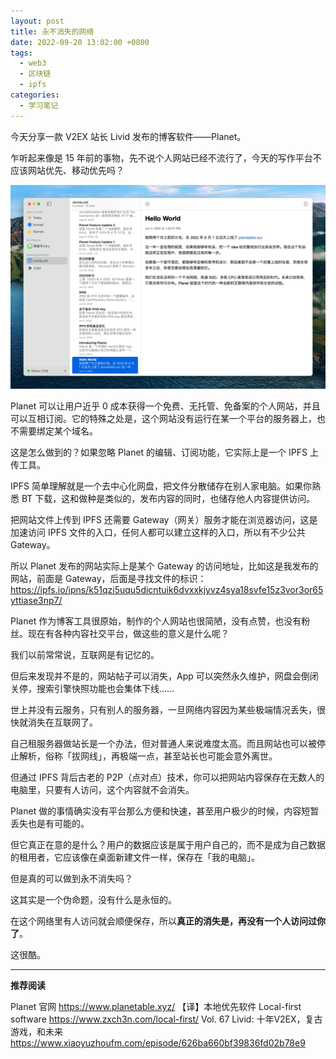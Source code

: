 ```yaml
---
layout: post
title: 永不消失的网络
date: 2022-09-20 13:02:00 +0800
tags:
  - web3
  - 区块链
  - ipfs
categories:
  - 学习笔记
---
```


今天分享一款 V2EX 站长 Livid 发布的博客软件——Planet。

<!--more-->

乍听起来像是 15 年前的事物，先不说个人网站已经不流行了，今天的写作平台不应该网站优先、移动优先吗？

![planet](/assets/planet.png)

Planet 可以让用户近乎 0 成本获得一个免费、无托管、免备案的个人网站，并且可以互相订阅。它的特殊之处是，这个网站没有运行在某一个平台的服务器上，也不需要绑定某个域名。

这是怎么做到的？如果忽略 Planet 的编辑、订阅功能，它实际上是一个 IPFS 上传工具。

IPFS 简单理解就是一个去中心化网盘，把文件分散储存在别人家电脑。如果你熟悉 BT 下载，这和做种是类似的，发布内容的同时，也储存他人内容提供访问。

把网站文件上传到 IPFS 还需要 Gateway（网关）服务才能在浏览器访问，这是加速访问 IPFS 文件的入口，任何人都可以建立这样的入口，所以有不少公共 Gateway。

所以 Planet 发布的网站实际上是某个 Gateway 的访问地址，比如这是我发布的网站，前面是 Gateway，后面是寻找文件的标识：https://ipfs.io/ipns/k51qzi5uqu5dicntuik6dvxxkjyvz4sya18svfe15z3vor3or65yttiase3np7/

Planet 作为博客工具很原始，制作的个人网站也很简陋，没有点赞，也没有粉丝。现在有各种内容社交平台，做这些的意义是什么呢？

我们以前常常说，互联网是有记忆的。

但后来发现并不是的，网站帖子可以消失，App 可以突然永久维护，网盘会倒闭关停，搜索引擎快照功能也会集体下线……

世上并没有云服务，只有别人的服务器，一旦网络内容因为某些极端情况丢失，很快就消失在互联网了。

自己租服务器做站长是一个办法，但对普通人来说难度太高。而且网站也可以被停止解析，俗称「拔网线」，再极端一点，甚至站长也可能会意外离世。

但通过 IPFS 背后古老的 P2P（点对点）技术，你可以把网站内容保存在无数人的电脑里，只要有人访问，这个内容就不会消失。

Planet 做的事情确实没有平台那么方便和快速，甚至用户极少的时候，内容短暂丢失也是有可能的。

但它真正在意的是什么？用户的数据应该是属于用户自己的，而不是成为自己数据的租用者，它应该像在桌面新建文件一样，保存在「我的电脑」。

但是真的可以做到永不消失吗？

这其实是一个伪命题，没有什么是永恒的。

在这个网络里有人访问就会顺便保存，所以**真正的消失是，再没有一个人访问过你了**。

这很酷。

------

**推荐阅读**

Planet 官网
https://www.planetable.xyz/
【译】本地优先软件 Local-first software
https://www.zxch3n.com/local-first/
Vol. 67 Livid: 十年V2EX，复古游戏，和未来
https://www.xiaoyuzhoufm.com/episode/626ba660bf39836fd02b78e9
